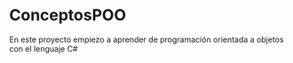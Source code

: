 # ConceptosPOO
En este proyecto empiezo a aprender de programación orientada a objetos con el lenguaje C#
